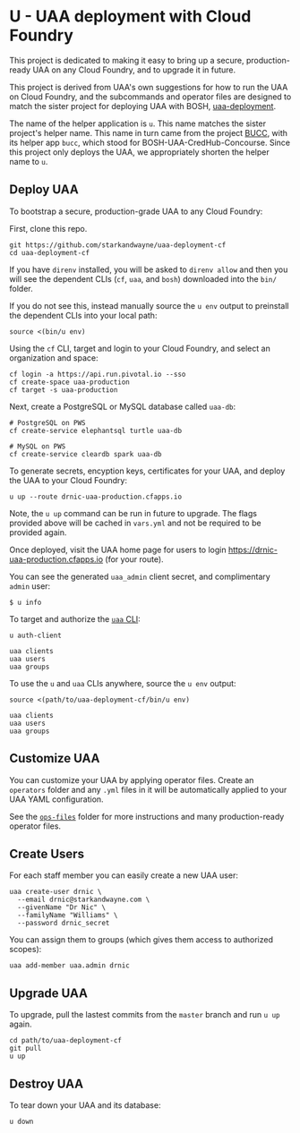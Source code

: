 # U - UAA deployment with Cloud Foundry

This project is dedicated to making it easy to bring up a secure, production-ready UAA on any Cloud Foundry, and to upgrade it in future.

This project is derived from UAA's own suggestions for how to run the UAA on Cloud Foundry, and the subcommands and operator files are designed to match the sister project for deploying UAA with BOSH, [uaa-deployment](https://github.com/starkandwayne/uaa-deployment).

The name of the helper application is `u`. This name matches the sister project's helper name. This name in turn came from the project [BUCC](https://github.com/starkandwayne/bucc), with its helper app `bucc`, which stood for BOSH-UAA-CredHub-Concourse. Since this project only deploys the UAA, we appropriately shorten the helper name to `u`.

## Deploy UAA

To bootstrap a secure, production-grade UAA to any Cloud Foundry:

First, clone this repo.

```plain
git https://github.com/starkandwayne/uaa-deployment-cf
cd uaa-deployment-cf
```

If you have `direnv` installed, you will be asked to `direnv allow` and then you will see the dependent CLIs (`cf`, `uaa`, and `bosh`) downloaded into the `bin/` folder.

If you do not see this, instead manually source the `u env` output to preinstall the dependent CLIs into your local path:

```plain
source <(bin/u env)
```

Using the `cf` CLI, target and login to your Cloud Foundry, and select an organization and space:

```plain
cf login -a https://api.run.pivotal.io --sso
cf create-space uaa-production
cf target -s uaa-production
```

Next, create a PostgreSQL or MySQL database called `uaa-db`:

```plain
# PostgreSQL on PWS
cf create-service elephantsql turtle uaa-db

# MySQL on PWS
cf create-service cleardb spark uaa-db
```

To generate secrets, encyption keys, certificates for your UAA, and deploy the UAA to your Cloud Foundry:

```plain
u up --route drnic-uaa-production.cfapps.io
```

Note, the `u up` command can be run in future to upgrade. The flags provided above will be cached in `vars.yml` and not be required to be provided again.

Once deployed, visit the UAA home page for users to login https://drnic-uaa-production.cfapps.io (for your route).

You can see the generated `uaa_admin` client secret, and complimentary `admin` user:

```plain
$ u info
```

To target and authorize the [`uaa` CLI](https://github.com/cloudfoundry-incubator/uaa-cli):

```plain
u auth-client

uaa clients
uaa users
uaa groups
```

To use the `u` and `uaa` CLIs anywhere, source the `u env` output:

```plain
source <(path/to/uaa-deployment-cf/bin/u env)

uaa clients
uaa users
uaa groups
```

## Customize UAA

You can customize your UAA by applying operator files. Create an `operators` folder and any `.yml` files in it will be automatically applied to your UAA YAML configuration.

See the [`ops-files`](ops-files/) folder for more instructions and many production-ready operator files.

## Create Users

For each staff member you can easily create a new UAA user:

```plain
uaa create-user drnic \
  --email drnic@starkandwayne.com \
  --givenName "Dr Nic" \
  --familyName "Williams" \
  --password drnic_secret
```

You can assign them to groups (which gives them access to authorized scopes):

```plain
uaa add-member uaa.admin drnic
```

## Upgrade UAA

To upgrade, pull the lastest commits from the `master` branch and run `u up` again.

```plain
cd path/to/uaa-deployment-cf
git pull
u up
```

## Destroy UAA

To tear down your UAA and its database:

```plain
u down
```